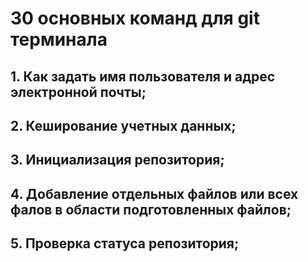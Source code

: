 # 30 основных команд для git терминала

## 1. Как задать имя пользователя и адрес электронной почты;

## 2. Кеширование учетных данных;

## 3. Инициализация репозитория;

## 4. Добавление отдельных файлов или всех фалов в области подготовленных файлов;

## 5. Проверка статуса репозитория;